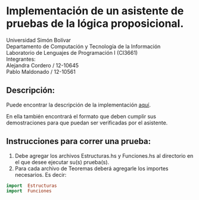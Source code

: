 # Implementación de un asistente de pruebas de la lógica proposicional.

Universidad Simón Bolívar  
Departamento de Computación y Tecnología de la Información  
Laboratorio de Lenguajes de Programación I (CI3661)  
Integrantes:  
    Alejandra Cordero / 12-10645  
    Pablo Maldonado / 12-10561  

## Descripción:

Puede encontrar la descripción de la implementación [aquí](https://github.com/Proyectos-AP/Lenguajes_CI3661/blob/master/Proyecto_1/Enunciado.pdf).

En ella también encontrará el formato que deben cumplir sus demostraciones para que puedan ser verificadas por el asistente.  

## Instrucciones para correr una prueba:

1. Debe agregar los archivos Estructuras.hs y Funciones.hs al directorio en el que desee ejecutar su(s) prueba(s).  
2. Para cada archivo de Teoremas deberá agregarle los importes necesarios. Es decir:  

```haskell
import  Estructuras  
import  Funciones 
```


 
